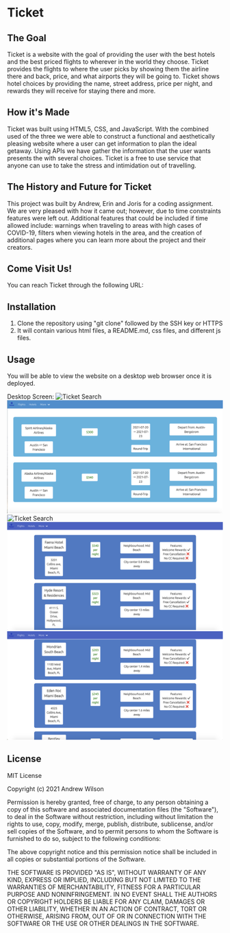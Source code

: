 # Ticket
## The Goal
Ticket is a website with the goal of providing the user with the best hotels and the best priced flights to wherever in the world they choose. Ticket provides the flights to where the user picks by showing them the airline there and back, price, and what airports they will be going to. Ticket shows hotel choices by providing the name, street address, price per night, and rewards they will receive for staying there and more.

## How it's Made
Ticket was built using HTML5, CSS, and JavaScript. With the combined used of the three we were able to construct a functional and aesthetically pleasing website where a user can get information to plan the ideal getaway. Using APIs we have gather the information that the user wants presents the with several choices. Ticket is a free to use service that anyone can use to take the stress and intimidation out of travelling. 

## The History and Future for Ticket
This project was built by Andrew, Erin and Joris for a coding assignment. We are very pleased with how it came out; however, due to time constraints features were left out. Additional features that could be included if time allowed include: warnings when traveling to areas with high cases of COVID-19, filters when viewing hotels in the area, and the creation of additional pages where you can learn more about the project and their creators. 

## Come Visit Us!
You can reach Ticket through the following URL: 

## Installation 
1. Clone the repository using "git clone" followed by the SSH key or HTTPS 
2. It will contain various html files, a README.md, css files, and different js files.

## Usage
You will be able to view the website on a desktop web browser once it is deployed.

Desktop Screen:
![Ticket Search](./assets/images/flightSearch1img.png)
![Ticket Search](./assets/images/flightSearchResult2img.png)
![Ticket Search](./assets/images/hotelSearch1img.png)
![Ticket Search](./assets/images/hotelSearchResultimg.png)
![Ticket Search](./assets/images/hotelSearchRes2.png)

## License 
MIT License

Copyright (c) 2021 Andrew Wilson

Permission is hereby granted, free of charge, to any person obtaining a copy
of this software and associated documentation files (the "Software"), to deal
in the Software without restriction, including without limitation the rights
to use, copy, modify, merge, publish, distribute, sublicense, and/or sell
copies of the Software, and to permit persons to whom the Software is
furnished to do so, subject to the following conditions:

The above copyright notice and this permission notice shall be included in all
copies or substantial portions of the Software.

THE SOFTWARE IS PROVIDED "AS IS", WITHOUT WARRANTY OF ANY KIND, EXPRESS OR
IMPLIED, INCLUDING BUT NOT LIMITED TO THE WARRANTIES OF MERCHANTABILITY,
FITNESS FOR A PARTICULAR PURPOSE AND NONINFRINGEMENT. IN NO EVENT SHALL THE
AUTHORS OR COPYRIGHT HOLDERS BE LIABLE FOR ANY CLAIM, DAMAGES OR OTHER
LIABILITY, WHETHER IN AN ACTION OF CONTRACT, TORT OR OTHERWISE, ARISING FROM,
OUT OF OR IN CONNECTION WITH THE SOFTWARE OR THE USE OR OTHER DEALINGS IN THE
SOFTWARE.
